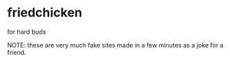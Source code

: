 # friedchicken
for hard buds

NOTE: these are very much fake sites made in a few minutes as a joke for a friend.
